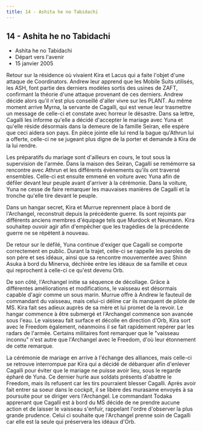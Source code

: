 ```yaml
---
title: 14 - Ashita he no Tabidachi
---
```


14 - Ashita he no Tabidachi
---------------------------

* Ashita he no Tabidachi
* Départ vers l'avenir
* 15 janvier 2005




Retour sur la résidence où vivaient Kira et Lacus qui a faite l'objet d'une attaque de Coordinators. Andrew leur apprend que les Mobile Suits utilisés, les ASH, font partie des derniers modèles sortis des usines de ZAFT, confirmant la théorie d'une attaque provenant de ces derniers. Andrew décide alors qu'il n'est plus conseillé d'aller vivre sur les PLANT. Au même moment arrive Myrna, la servante de Cagalli, qui est venue leur trasmettre un message de celle-ci et constate avec horreur le désastre. Dans sa lettre, Cagalli les informe qu'elle a décidé d'accepter le mariage avec Yuna et qu'elle réside désormais dans la demeure de la famille Seiran, elle espère que ceci aidera son pays. En pièce jointe elle lui rend la bague qu'Athrun lui a offerte, celle-ci ne se jugeant plus digne de la porter et demande à Kira de la lui rendre.


Les préparatifs du mariage sont d'ailleurs en cours, le tout sous la supervision de l'armée. Dans la maison des Seiran, Cagalli se remémorre sa rencontre avec Athrun et les différents évènements qu'ils ont traversé ensembles. Celle-ci est ensuite emmené en voiture avec Yuna afin de défiler devant leur peuple avant d'arriver à la cérémonie. Dans la voiture, Yuna ne cesse de faire remarquer les mauvaises manières de Cagalli et la tronche qu'elle tire devant le peuple.


Dans un hangar secret, Kira et Murrue reprennent place à bord de l'Archangel, reconstruit depuis la précédente guerre. Ils sont rejoints par différents anciens membres d'équipage tels que Murdock et Neumann. Kira souhaitep ouvoir agir afin d'empêcher que les tragédies de la précédente guerre ne se répètent à nouveau.


De retour sur le défilé, Yuna continue d'exiger que Cagalli se comporte correctement en public. Durant la trajet, celle-ci se rappelle les paroles de son père et ses idéaux, ainsi que sa rencontre mouvementée avec Shinn Asuka à bord du Minerva, déchirée entre les idéaux de sa famille et ceux qui reprochent à celle-ci ce qu'est devenu Orb.


De son côté, l'Archangel initie sa séquence de décollage. Grâce à différentes améliorations et modifications, le vaisseau est désormais capable d'agir comme un sous marin. Murrue offre à Andrew le fauteuil de commandant du vaisseau, mais celui-ci déline car ils manquent de pilote de MS. Kira fait ses adieux auprès de sa mère et lui promet de la revoir. Le hangar commence à être submergé et l'Archangel commence son avancée sous l'eau. Le vaisseau fait surface et décolle en direction d'Orb, Kira sort avec le Freedom également, néanmoins il se fait rapidement repérer par les radars de l'armée. Certains militaires font remarquer que le "vaisseau inconnu" n'est autre que l'Archangel avec le Freedom, d'où leur étonnement de cette remarque.


La cérémonie de mariage en arrive à l'échange des alliances, mais celle-ci se retrouve interrompue par Kira qui a décidé de débarquer afin d'enlever Cagalli pour éviter que le mariage ne puisse avoir lieu, sous le regarde épharé de Yuna. Ce dernier hurle aux soldats présents d'abattre le Freedom, mais ils refusent car les tirs pourraient blesser Cagalli. Après avoir fait entrer sa soeur dans le cockpit, il se libère des murasame envoyés à sa poursuite pour se diriger vers l'Archangel. Le commandant Todaka apprenant que Cagalli est à bord du MS décide de ne prendre aucune action et de laisser le vaisseau s'enfuir, rappelant l'ordre d'observer la plus grande prudence. Celui ci souhaite que l'Archangel prenne soin de Cagalli car elle est la seule qui préservera les idéaux d'Orb.


